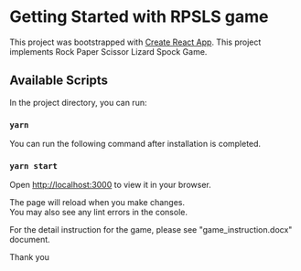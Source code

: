 # Getting Started with RPSLS game

This project was bootstrapped with [Create React App](https://github.com/facebook/create-react-app).
This project implements Rock Paper Scissor Lizard Spock Game.

## Available Scripts

In the project directory, you can run:

### `yarn`

You can run the following command after installation is completed.
### `yarn start`

Open [http://localhost:3000](http://localhost:3000) to view it in your browser.

The page will reload when you make changes.\
You may also see any lint errors in the console.

For the detail instruction for the game, please see "game_instruction.docx" document.

Thank you